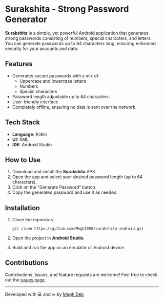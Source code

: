 # Surakshita - Strong Password Generator

**Surakshita** is a simple, yet powerful Android application that generates strong passwords consisting of numbers, special characters, and letters. You can generate passwords up to 64 characters long, ensuring enhanced security for your accounts and data.

## Features

- Generates secure passwords with a mix of:
  - Uppercase and lowercase letters
  - Numbers
  - Special characters
- Password length adjustable up to 64 characters.
- User-friendly interface.
- Completely offline, ensuring no data is sent over the network.

## Tech Stack

- **Language:** Kotlin
- **UI:** XML
- **IDE:** Android Studio

## How to Use

1. Download and install the **Surakshita** APK.
2. Open the app and select your desired password length (up to 64 characters).
3. Click on the "Generate Password" button.
4. Copy the generated password and use it as needed.

## Installation

1. Clone the repository:
    ```bash
    git clone https://github.com/Megh2005/surakshita-android.git
    ```

2. Open the project in **Android Studio**.

3. Build and run the app on an emulator or Android device.

## Contributions

Contributions, issues, and feature requests are welcome! Feel free to check out the [issues page](https://github.com/Megh2005/surakshita/issues).

---

Developed with 💻 and ☕ by [Megh Deb](https://github.com/Megh2005)
